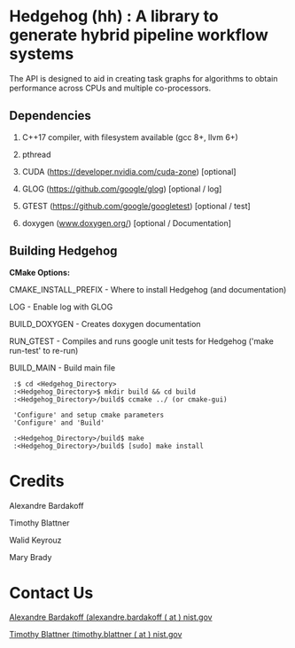 # Hedgehog (hh) : A library to generate hybrid pipeline workflow systems

The API is designed to aid in creating task graphs for algorithms to obtain performance across CPUs and multiple co-processors.

## Dependencies

1) C++17 compiler, with filesystem available (gcc 8+, llvm 6+) 

2) pthread

3) CUDA (https://developer.nvidia.com/cuda-zone) [optional]

4) GLOG (https://github.com/google/glog) [optional / log]

5) GTEST (https://github.com/google/googletest) [optional / test]

6) doxygen (www.doxygen.org/) [optional / Documentation]

## Building Hedgehog
**CMake Options:**

CMAKE_INSTALL_PREFIX - Where to install Hedgehog (and documentation)

LOG - Enable log with GLOG

BUILD_DOXYGEN - Creates doxygen documentation

RUN_GTEST - Compiles and runs google unit tests for Hedgehog ('make run-test' to re-run)

BUILD_MAIN - Build main file

```
 :$ cd <Hedgehog_Directory>
 :<Hedgehog_Directory>$ mkdir build && cd build
 :<Hedgehog_Directory>/build$ ccmake ../ (or cmake-gui)

 'Configure' and setup cmake parameters
 'Configure' and 'Build'

 :<Hedgehog_Directory>/build$ make
 :<Hedgehog_Directory>/build$ [sudo] make install
```


# Credits

Alexandre Bardakoff

Timothy Blattner

Walid Keyrouz

Mary Brady

# Contact Us

<a target="_blank" href="mailto:alexandre.bardakoff@nist.gov">Alexandre Bardakoff (alexandre.bardakoff ( at ) nist.gov</a>

<a target="_blank" href="mailto:timothy.blattner@nist.gov">Timothy Blattner (timothy.blattner ( at ) nist.gov</a>

